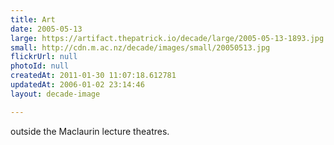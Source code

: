 ```yaml
---
title: Art
date: 2005-05-13
large: https://artifact.thepatrick.io/decade/large/2005-05-13-1893.jpg
small: http://cdn.m.ac.nz/decade/images/small/20050513.jpg
flickrUrl: null
photoId: null
createdAt: 2011-01-30 11:07:18.612781
updatedAt: 2006-01-02 23:14:46
layout: decade-image

---
```

outside the Maclaurin lecture theatres. 
